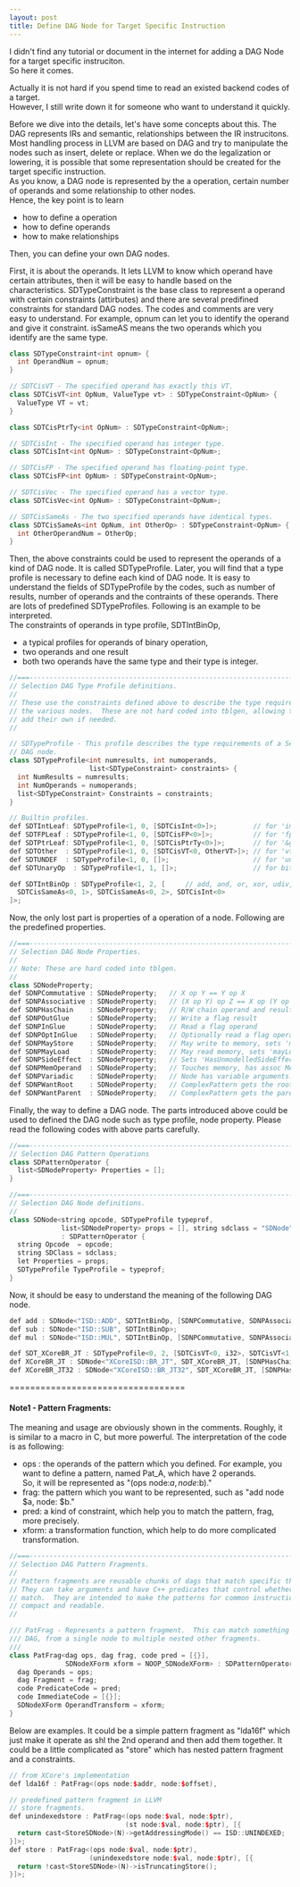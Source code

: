 ```yaml
---
layout: post
title: Define DAG Node for Target Specific Instruction
---
```

I didn't find any tutorial or document in the internet for adding a DAG Node for a target specific instruciton.  
So here it comes.  

Actually it is not hard if you spend time to read an existed backend codes of a target.  
However, I still write down it for someone who want to understand it quickly.  

Before we dive into the details, let's have some concepts about this.
The DAG represents IRs and semantic, relationships between the IR instrucitons.
Most handling process in LLVM are based on DAG and try to manipulate the nodes such as insert, delete or replace.
When we do the legalization or lowering, it is possible that some representation should be created for the target specific instruction.  
As you know, a DAG node is represented by the a operation, certain number of operands and some relationship to other nodes.  
Hence, the key point is to learn   

  * how to define a operation
  * how to define operands
  * how to make relationships  

Then, you can define your own DAG nodes.   

First, it is about the operands.
It lets LLVM to know which operand have certain attributes, then it will be easy to handle based on the characteristics.
SDTypeConstraint is the base class to represent a operand with certain constraints (attirbutes) and 
there are several predifined constraints for standard DAG nodes.
The codes and comments are very easy to understand. 
For example, opnum can let you to identify the operand and give it constraint.
isSameAS means the two operands which you identify are the same type.  

```C++
class SDTypeConstraint<int opnum> {
  int OperandNum = opnum;
}

// SDTCisVT - The specified operand has exactly this VT.
class SDTCisVT<int OpNum, ValueType vt> : SDTypeConstraint<OpNum> {
  ValueType VT = vt;
}

class SDTCisPtrTy<int OpNum> : SDTypeConstraint<OpNum>;

// SDTCisInt - The specified operand has integer type.
class SDTCisInt<int OpNum> : SDTypeConstraint<OpNum>;

// SDTCisFP - The specified operand has floating-point type.
class SDTCisFP<int OpNum> : SDTypeConstraint<OpNum>;

// SDTCisVec - The specified operand has a vector type.
class SDTCisVec<int OpNum> : SDTypeConstraint<OpNum>;

// SDTCisSameAs - The two specified operands have identical types.                                                                                                                   
class SDTCisSameAs<int OpNum, int OtherOp> : SDTypeConstraint<OpNum> {
  int OtherOperandNum = OtherOp;
}
```

Then, the above constraints could be used to represent the operands of a kind of DAG node.
It is called SDTypeProfile. Later, you will find that a type profile is necessary to define each kind of DAG node.
It is easy to understand the fields of SDTypeProfile by the codes, such as number of results, number of operands and the contraints of these operands. 
There are lots of predefined SDTypeProfiles. Following is an example to be interpreted.   
The constraints of operands in type profile, SDTIntBinOp,  

  * a typical profiles for operands of binary operation,
  * two operands and one result
  * both two operands have the same type and their type is integer.  

```C++
//===----------------------------------------------------------------------===//
// Selection DAG Type Profile definitions.
//
// These use the constraints defined above to describe the type requirements of
// the various nodes.  These are not hard coded into tblgen, allowing targets to
// add their own if needed.
//

// SDTypeProfile - This profile describes the type requirements of a Selection
// DAG node.
class SDTypeProfile<int numresults, int numoperands,
                    list<SDTypeConstraint> constraints> {
  int NumResults = numresults;
  int NumOperands = numoperands;
  list<SDTypeConstraint> Constraints = constraints;
}

// Builtin profiles.
def SDTIntLeaf: SDTypeProfile<1, 0, [SDTCisInt<0>]>;         // for 'imm'.
def SDTFPLeaf : SDTypeProfile<1, 0, [SDTCisFP<0>]>;          // for 'fpimm'.
def SDTPtrLeaf: SDTypeProfile<1, 0, [SDTCisPtrTy<0>]>;       // for '&g'.
def SDTOther  : SDTypeProfile<1, 0, [SDTCisVT<0, OtherVT>]>; // for 'vt'.
def SDTUNDEF  : SDTypeProfile<1, 0, []>;                     // for 'undef'.                                                                                                         
def SDTUnaryOp  : SDTypeProfile<1, 1, []>;                   // for bitconvert.

def SDTIntBinOp : SDTypeProfile<1, 2, [     // add, and, or, xor, udiv, etc.
  SDTCisSameAs<0, 1>, SDTCisSameAs<0, 2>, SDTCisInt<0>
]>;
```

Now, the only lost part is properties of a operation of a node.
Following are the predefined properties.   

```C++
//===----------------------------------------------------------------------===//
// Selection DAG Node Properties.
//
// Note: These are hard coded into tblgen.
//
class SDNodeProperty;
def SDNPCommutative : SDNodeProperty;   // X op Y == Y op X
def SDNPAssociative : SDNodeProperty;   // (X op Y) op Z == X op (Y op Z)
def SDNPHasChain    : SDNodeProperty;   // R/W chain operand and result
def SDNPOutGlue     : SDNodeProperty;   // Write a flag result
def SDNPInGlue      : SDNodeProperty;   // Read a flag operand
def SDNPOptInGlue   : SDNodeProperty;   // Optionally read a flag operand
def SDNPMayStore    : SDNodeProperty;   // May write to memory, sets 'mayStore'.
def SDNPMayLoad     : SDNodeProperty;   // May read memory, sets 'mayLoad'.
def SDNPSideEffect  : SDNodeProperty;   // Sets 'HasUnmodelledSideEffects'.
def SDNPMemOperand  : SDNodeProperty;   // Touches memory, has assoc MemOperand
def SDNPVariadic    : SDNodeProperty;   // Node has variable arguments.
def SDNPWantRoot    : SDNodeProperty;   // ComplexPattern gets the root of match
def SDNPWantParent  : SDNodeProperty;   // ComplexPattern gets the parent

```

Finally, the way to define a DAG node. The parts introduced above could be used to defined the DAG node
such as type profile, node property. Please read the following codes with above parts carefully.   

```C++
//===----------------------------------------------------------------------===//
// Selection DAG Pattern Operations
class SDPatternOperator {
  list<SDNodeProperty> Properties = [];
}

//===----------------------------------------------------------------------===//
// Selection DAG Node definitions.
//
class SDNode<string opcode, SDTypeProfile typeprof,
             list<SDNodeProperty> props = [], string sdclass = "SDNode">
             : SDPatternOperator {
  string Opcode  = opcode;
  string SDClass = sdclass;
  let Properties = props;
  SDTypeProfile TypeProfile = typeprof;
}
```

Now, it should be easy to understand the meaning of the following DAG node.  

```C++
def add : SDNode<"ISD::ADD", SDTIntBinOp, [SDNPCommutative, SDNPAssociative]>;
def sub : SDNode<"ISD::SUB", SDTIntBinOp>;
def mul : SDNode<"ISD::MUL", SDTIntBinOp, [SDNPCommutative, SDNPAssociative]>;

def SDT_XCoreBR_JT : SDTypeProfile<0, 2, [SDTCisVT<0, i32>, SDTCisVT<1, i32>]>;
def XCoreBR_JT : SDNode<"XCoreISD::BR_JT", SDT_XCoreBR_JT, [SDNPHasChain]>;
def XCoreBR_JT32 : SDNode<"XCoreISD::BR_JT32", SDT_XCoreBR_JT, [SDNPHasChain]>;
```
==================================
#### Note1 - Pattern Fragments:
The meaning and usage are obviously shown in the comments.
Roughly, it is similar to a macro in C, but more powerful.
The interpretation of the code is as following:  
  * ops : the operands of the pattern which you defined.
          For example, you want to define a pattern, named Pat_A, which have 2 operands.  
          So, it will be represented as "(ops node:$a, node:$b)."
  * frag: the pattern which you want to be represented, such as "add node $a, node: $b."
  * pred: a kind of constraint, which help you to match the pattern, frag, more precisely.
  * xform: a transformation function, which help to do more complicated transformation.  

```C++
//===----------------------------------------------------------------------===//
// Selection DAG Pattern Fragments.
//
// Pattern fragments are reusable chunks of dags that match specific things.
// They can take arguments and have C++ predicates that control whether they 
// match.  They are intended to make the patterns for common instructions more 
// compact and readable.
//

/// PatFrag - Represents a pattern fragment.  This can match something on the
/// DAG, from a single node to multiple nested other fragments.
///
class PatFrag<dag ops, dag frag, code pred = [{}],
              SDNodeXForm xform = NOOP_SDNodeXForm> : SDPatternOperator {
  dag Operands = ops; 
  dag Fragment = frag;
  code PredicateCode = pred;
  code ImmediateCode = [{}];
  SDNodeXForm OperandTransform = xform;                                                                                                                                              
}
```
Below are examples. It could be a simple pattern fragment as "lda16f" 
which just make it operate as shl the 2nd operand and then add them together. 
It could be a little complicated as "store" which has nested pattern fragment and a constraints.  

```C++
// from XCore's implementation
def lda16f : PatFrag<(ops node:$addr, node:$offset),                                                                                             (add node:$addr, (shl node:$offset, 1))>;

// predefined pattern fragment in LLVM
// store fragments.
def unindexedstore : PatFrag<(ops node:$val, node:$ptr),
                             (st node:$val, node:$ptr), [{
  return cast<StoreSDNode>(N)->getAddressingMode() == ISD::UNINDEXED;
}]>;
def store : PatFrag<(ops node:$val, node:$ptr),
                    (unindexedstore node:$val, node:$ptr), [{
  return !cast<StoreSDNode>(N)->isTruncatingStore();
}]>;
```
